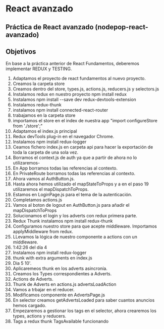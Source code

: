 # React avanzado

## Práctica de React avanzado (nodepop-react-avanzado)

## Objetivos   
En base a la práctica anterior de React Fundamentos, deberemos implementar REDUX y TESTING.


1. Adaptamos el proyecto de react fundamentos al nuevo proyecto.
2. Creamos la carpeta store
3. Creamos dentro del store, types.js, actions.js, reducers.js y selectors.js
4. Instalamos redux en nuestro proyecto npm install redux
5. Instalamos npm install --save dev redux-devtools-extension
6. Instalamos redux-thunk
7. instalamos npm install connected-react-router
8. trabajamos en la carpeta store
9. importamos el store en el index de nuestra app "import configureStore from './store';"
10. Adaptamos el index.js principal
11. Redux devTools plug-in en el navegador Chrome.
12. Instalamos npm install redux-logger
13. Ceamos fichero index.js en carpeta api para hacer la exportación de toda la carpeta de una sola vez.
14. Borramos el context.js de auth ya que a partir de ahora no lo utilizaremos-
15. En App borramos todas las referencias al contexto.
16. En PrivateRoute borramos todas las referencias al contexto.
17. Ahora vamos al AuthButton.js.
18. Hasta ahora hemos utilizado el mapStateToProps y a en el paso 19 utilizaremos el mapDispatchToProps.
19. Estamos en LoginPage.js para el tema de la autenticación.
20. Completamos actions.js
21. Vamos al boton de logout en AuthButton.js para añadir el mapDispatchToProps
22. Solucionamos el login y los adverts con redux primera parte.
23. Redux Thunk instalamos npm install redux-thunk
24. Configuramos nuestro store para que acepte middleware. Importamos applyMiddleware from redux.
25. LLevamos la lógica de nuestro componente a actions con un middleware.
26. 1:42:26 del día 4
27. Instalamos npm install redux-logger
28. thunk with extra arguments en index.js
29. Dia 5 10'.
30. Aplicaremeos thunk en los adverts asincronía.
31. Creamos los Types correspondientes a Adverts.
32. Actions de Adverts.
33. Thunk de Adverts en actions.js advertsLoadAction 
34. Vamos a trbajar en el reducer.
35. Modificamos componente en AdvertsPage.js
36. En selector creamos getAdvertsLoaded para saber cuantos anuncios hemos cargado.
37. Empezaremos a gestionar los tags en el selector, ahora crearemos los types, actions y reducers.
38. Tags a redux thunk TagsAvailable funcionando
